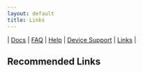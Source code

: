 ```yaml
---
layout: default
title: Links
---
```


| [Docs](/docs.html) | [FAQ](/faq.html) | [Help](/help.html) | [Device Support](/devices.html) | [Links](/links.html) | 

## Recommended Links
